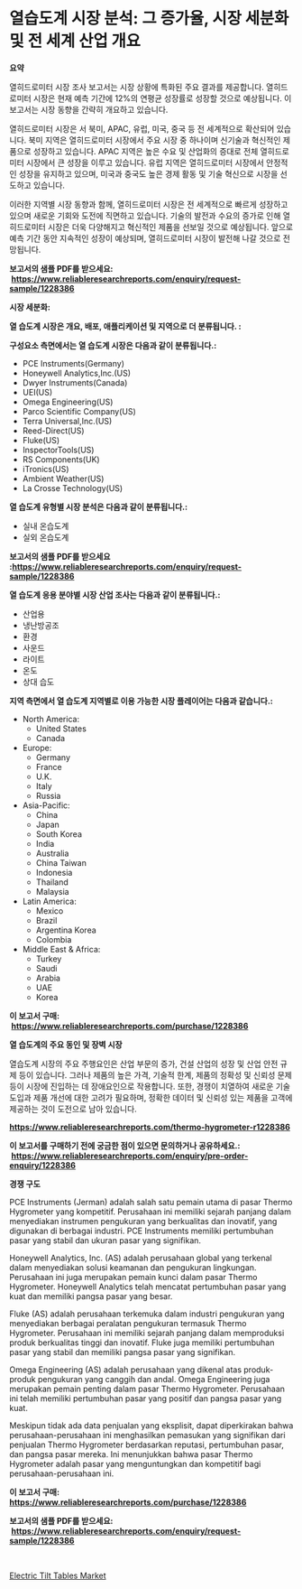 <p><h1>열습도계 시장 분석: 그 증가율, 시장 세분화 및 전 세계 산업 개요</h1></p><p><strong>요약</strong></p>
<p><p>열히드로미터 시장 조사 보고서는 시장 상황에 특화된 주요 결과를 제공합니다. 열히드로미터 시장은 현재 예측 기간에 12%의 연평균 성장률로 성장할 것으로 예상됩니다. 이 보고서는 시장 동향을 간략히 개요하고 있습니다.</p><p>열히드로미터 시장은 서 북미, APAC, 유럽, 미국, 중국 등 전 세계적으로 확산되어 있습니다. 북미 지역은 열히드로미터 시장에서 주요 시장 중 하나이며 신기술과 혁신적인 제품으로 성장하고 있습니다. APAC 지역은 높은 수요 및 산업화의 증대로 전체 열히드로미터 시장에서 큰 성장을 이루고 있습니다. 유럽 지역은 열히드로미터 시장에서 안정적인 성장을 유지하고 있으며, 미국과 중국도 높은 경제 활동 및 기술 혁신으로 시장을 선도하고 있습니다.</p><p>이러한 지역별 시장 동향과 함께, 열히드로미터 시장은 전 세계적으로 빠르게 성장하고 있으며 새로운 기회와 도전에 직면하고 있습니다. 기술의 발전과 수요의 증가로 인해 열히드로미터 시장은 더욱 다양해지고 혁신적인 제품을 선보일 것으로 예상됩니다. 앞으로 예측 기간 동안 지속적인 성장이 예상되며, 열히드로미터 시장이 발전해 나갈 것으로 전망됩니다.</p></p>
<p><strong>보고서의 샘플 PDF를 받으세요: &nbsp;<a href="https://www.reliableresearchreports.com/enquiry/request-sample/1228386">https://www.reliableresearchreports.com/enquiry/request-sample/1228386</a></strong></p>
<p><strong>시장 세분화:</strong></p>
<p><strong> 열 습도계 시장은 개요, 배포, 애플리케이션 및 지역으로 더 분류됩니다. :</strong></p>
<p><strong>구성요소 측면에서는 열 습도계 시장은 다음과 같이 분류됩니다.:</strong></p>
<p><ul><li>PCE Instruments(Germany)</li><li>Honeywell Analytics,Inc.(US)</li><li>Dwyer Instruments(Canada)</li><li>UEI(US)</li><li>Omega Engineering(US)</li><li>Parco Scientific Company(US)</li><li>Terra Universal,Inc.(US)</li><li>Reed-Direct(US)</li><li>Fluke(US)</li><li>InspectorTools(US)</li><li>RS Components(UK)</li><li>iTronics(US)</li><li>Ambient Weather(US)</li><li>La Crosse Technology(US)</li></ul></p>
<p><strong> 열 습도계 유형별 시장 분석은 다음과 같이 분류됩니다.:</strong></p>
<p><ul><li>실내 온습도계</li><li>실외 온습도계</li></ul></p>
<p><strong>보고서의 샘플 PDF를 받으세요 :<a href="https://www.reliableresearchreports.com/enquiry/request-sample/1228386">https://www.reliableresearchreports.com/enquiry/request-sample/1228386</a></strong></p>
<p><strong> 열 습도계 응용 분야별 시장 산업 조사는 다음과 같이 분류됩니다.:</strong></p>
<p><ul><li>산업용</li><li>냉난방공조</li><li>환경</li><li>사운드</li><li>라이트</li><li>온도</li><li>상대 습도</li></ul></p>
<p><strong>지역 측면에서 열 습도계 지역별로 이용 가능한 시장 플레이어는 다음과 같습니다.:</strong></p>
<p><ul>
    <li>
        North America:
        <ul>
            <li>United States</li>
            <li>Canada</li>
        </ul>
    </li>
    <li>
        Europe:
        <ul>
            <li>Germany</li>
            <li>France</li>
            <li>U.K.</li>
            <li>Italy</li>
            <li>Russia</li>
        </ul>
    </li>
    <li>
        Asia-Pacific:
        <ul>
            <li>China</li>
            <li>Japan</li>
            <li>South Korea</li>
            <li>India</li>
            <li>Australia</li>
            <li>China Taiwan</li>
            <li>Indonesia</li>
            <li>Thailand</li>
            <li>Malaysia</li>
        </ul>
    </li>
    <li>
        Latin America:
        <ul>
            <li>Mexico</li>
            <li>Brazil</li>
            <li>Argentina Korea</li>
            <li>Colombia</li>
        </ul>
    </li>
    <li>
        Middle East & Africa:
        <ul>
            <li>Turkey</li>
            <li>Saudi</li>
            <li>Arabia</li>
            <li>UAE</li>
            <li>Korea</li>
        </ul>
    </li>
    </ul></p>
<p><strong>이 보고서 구매: &nbsp;<a href="https://www.reliableresearchreports.com/purchase/1228386">https://www.reliableresearchreports.com/purchase/1228386</a></strong></p>
<p><strong>열 습도계의 주요 동인 및 장벽 시장</strong></p>
<p><p>열습도계 시장의 주요 주행요인은 산업 부문의 증가, 건설 산업의 성장 및 산업 안전 규제 등이 있습니다. 그러나 제품의 높은 가격, 기술적 한계, 제품의 정확성 및 신뢰성 문제 등이 시장에 진입하는 데 장애요인으로 작용합니다. 또한, 경쟁이 치열하여 새로운 기술 도입과 제품 개선에 대한 고려가 필요하며, 정확한 데이터 및 신뢰성 있는 제품을 고객에 제공하는 것이 도전으로 남아 있습니다.</p></p>
<p><strong><a href="https://www.reliableresearchreports.com/thermo-hygrometer-r1228386">https://www.reliableresearchreports.com/thermo-hygrometer-r1228386</a></strong></p>
<p><strong>이 보고서를 구매하기 전에 궁금한 점이 있으면 문의하거나 공유하세요.: &nbsp;<a href="https://www.reliableresearchreports.com/enquiry/pre-order-enquiry/1228386">https://www.reliableresearchreports.com/enquiry/pre-order-enquiry/1228386</a></strong></p>
<p><strong>경쟁 구도</strong></p>
<p><p>PCE Instruments (Jerman) adalah salah satu pemain utama di pasar Thermo Hygrometer yang kompetitif. Perusahaan ini memiliki sejarah panjang dalam menyediakan instrumen pengukuran yang berkualitas dan inovatif, yang digunakan di berbagai industri. PCE Instruments memiliki pertumbuhan pasar yang stabil dan ukuran pasar yang signifikan.</p><p>Honeywell Analytics, Inc. (AS) adalah perusahaan global yang terkenal dalam menyediakan solusi keamanan dan pengukuran lingkungan. Perusahaan ini juga merupakan pemain kunci dalam pasar Thermo Hygrometer. Honeywell Analytics telah mencatat pertumbuhan pasar yang kuat dan memiliki pangsa pasar yang besar.</p><p>Fluke (AS) adalah perusahaan terkemuka dalam industri pengukuran yang menyediakan berbagai peralatan pengukuran termasuk Thermo Hygrometer. Perusahaan ini memiliki sejarah panjang dalam memproduksi produk berkualitas tinggi dan inovatif. Fluke juga memiliki pertumbuhan pasar yang stabil dan memiliki pangsa pasar yang signifikan.</p><p>Omega Engineering (AS) adalah perusahaan yang dikenal atas produk-produk pengukuran yang canggih dan andal. Omega Engineering juga merupakan pemain penting dalam pasar Thermo Hygrometer. Perusahaan ini telah memiliki pertumbuhan pasar yang positif dan pangsa pasar yang kuat.</p><p>Meskipun tidak ada data penjualan yang eksplisit, dapat diperkirakan bahwa perusahaan-perusahaan ini menghasilkan pemasukan yang signifikan dari penjualan Thermo Hygrometer berdasarkan reputasi, pertumbuhan pasar, dan pangsa pasar mereka. Ini menunjukkan bahwa pasar Thermo Hygrometer adalah pasar yang menguntungkan dan kompetitif bagi perusahaan-perusahaan ini.</p></p>
<p><strong>이 보고서 구매: &nbsp; <a href="https://www.reliableresearchreports.com/purchase/1228386">https://www.reliableresearchreports.com/purchase/1228386</a></strong></p>
<p><strong>보고서의 샘플 PDF를 받으세요: &nbsp;<a href="https://www.reliableresearchreports.com/enquiry/request-sample/1228386">https://www.reliableresearchreports.com/enquiry/request-sample/1228386</a></strong><strong></strong></p>
<p>&nbsp;</p>
<p><p><a href="https://noble-drawer-34c.notion.site/Analyzing-Electric-Tilt-Tables-Market-Global-Industry-Perspective-and-Forecast-2024-to-2031-88f30f2156654a1caa9b3c1878533328">Electric Tilt Tables Market</a></p></p>